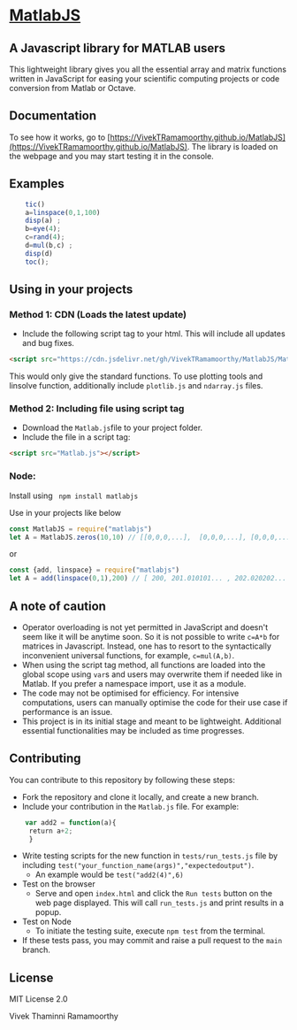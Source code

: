 # [MatlabJS](https://VivekTRamamoorthy.github.io/MatlabJS)
## A  Javascript library for MATLAB users

This lightweight library gives you all the essential array and matrix functions written in JavaScript for easing your scientific computing projects or code conversion from Matlab or Octave.

## Documentation
To see how it works, go to [https://VivekTRamamoorthy.github.io/MatlabJS](https://VivekTRamamoorthy.github.io/MatlabJS).
The library is loaded on the webpage and you may start testing it in the console.

## Examples 

```javascript
    tic()
    a=linspace(0,1,100) 
    disp(a) ;
    b=eye(4); 
    c=rand(4); 
    d=mul(b,c) ;
    disp(d)
    toc();
```

## Using in your projects
### Method 1: CDN (Loads the latest update)
- Include the following script tag to your html. This will include all updates and bug fixes.
```html
<script src="https://cdn.jsdelivr.net/gh/VivekTRamamoorthy/MatlabJS/Matlab.js"></script>
```
This would only give the standard functions.
To use plotting tools and linsolve function, additionally include `plotlib.js` and `ndarray.js` files.

### Method 2: Including file using script tag
- Download the `Matlab.js`file to your project folder.
- Include the file in a script tag:
```html
<script src="Matlab.js"></script>
```

### Node:
Install using
``` npm install matlabjs```

Use in your projects like below
```javascript
const MatlabJS = require("matlabjs")
let A = MatlabJS.zeros(10,10) // [[0,0,0,...],  [0,0,0,...], [0,0,0,...], .... ]
```

or

```javascript
const {add, linspace} = require("matlabjs")
let A = add(linspace(0,1),200) // [ 200, 201.010101... , 202.020202... , ...]
```



## A note of caution
- Operator overloading is not yet permitted in JavaScript and doesn't seem like it will be anytime soon. So it is not possible to write `c=A*b` for matrices in Javascript. Instead, one has to resort to the syntactically inconvenient universal functions, for example, `c=mul(A,b)`.
- When using the script tag method, all functions are loaded into the global scope using `var`s and users may overwrite them if needed like in Matlab. If you prefer a namespace import, use it as a module.
- The code may not be optimised for efficiency. For intensive computations, users can manually optimise the code for their use case if performance is an issue. 
- This project is in its initial stage and meant to be lightweight. Additional essential functionalities may be included as time progresses. 

## Contributing

You can contribute to this repository by following these steps:

- Fork the repository and clone it locally, and create a new branch.
- Include your contribution in the `Matlab.js` file. For example:
```javascript
    var add2 = function(a){
     return a+2;
     }
```
- Write testing scripts for the new function in `tests/run_tests.js` file by including `test("your_function_name(args)","expectedoutput")`.
    - An example would be `test("add2(4)",6)`
- Test on the browser
    - Serve and open `index.html` and click the `Run tests` button on the web page displayed. This will call `run_tests.js` and print results in a popup.
- Test on Node
    - To initiate the testing suite, execute `npm test` from the terminal.
- If these tests pass, you may commit and raise a pull request to the `main` branch.


## License

MIT License 2.0

Vivek Thaminni Ramamoorthy
